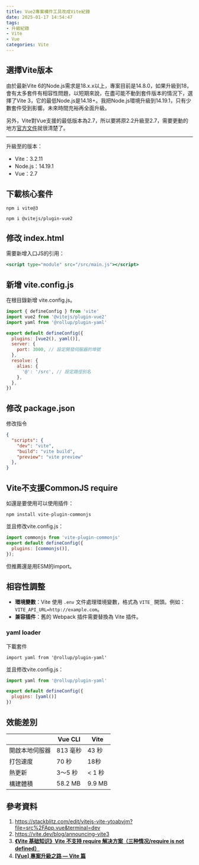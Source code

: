 ```yaml
---
title: Vue2專案構件工具改成Vite紀錄
date: 2025-01-17 14:54:47
tags:
- 升級紀錄
- Vite
- Vue
categories: Vite
---
```

## 選擇Vite版本

由於最新Vite 6的Node.js需求是18.x.x以上，專案目前是14.8.0，如果升級到18，會有太多套件有相容性問題，以短期來說，在盡可能不動到套件版本的情況下，選擇了Vite 3，它的最低Node.js是14.18+。我把Node.js環境升級到14.19.1，只有少數套件受到影響。未來時間充裕再全面升級。

另外，Vite對Vue支援的最低版本為2.7，所以要將原2.2升級至2.7，需要更動的地方[官方文件](https://v2.cn.vuejs.org/v2/guide/migration-vue-2-7.html)就很清楚了。

---

升級至的版本：

- Vite：3.2.11
- Node.js：14.19.1
- Vue：2.7

## 下載核心套件

`npm i vite@3`

`npm i @vitejs/plugin-vue2`

## 修改 index.html

需要新增入口JS的引用：

```jsx
<script type="module" src="/src/main.js"></script>
```

## 新增 vite.config.js

在根目錄新增 vite.config.js。

```jsx
import { defineConfig } from 'vite'
import vue2 from '@vitejs/plugin-vue2'
import yaml from '@rollup/plugin-yaml'

export default defineConfig({
  plugins: [vue2(), yaml()],
  server: {
    port: 3000, // 設定開發伺服器的埠號
  },
  resolve: {
    alias: {
      '@': '/src', // 設定路徑別名
    },
  },
})

```

## 修改 package.json

修改指令

```json
{
  "scripts": {
    "dev": "vite",
    "build": "vite build",
    "preview": "vite preview"
  },
}
```

## Vite不支援CommonJS require

如還是要使用可以使用插件：

`npm install vite-plugin-commonjs`

並且修改vite.config.js：

```jsx
import commonjs from 'vite-plugin-commonjs'
export default defineConfig({
  plugins: [commonjs()],
});
```

但推薦還是用ESM的import。

## 相容性調整

- **環境變數**：Vite 使用 `.env` 文件處理環境變數，格式為 `VITE_` 開頭。例如：`VITE_API_URL=http://example.com`。
- **兼容插件**：舊的 Webpack 插件需要替換為 Vite 插件。

### yaml loader

下載套件

`import yaml from '@rollup/plugin-yaml'`

並且修改vite.config.js：

```jsx
import yaml from '@rollup/plugin-yaml'

export default defineConfig({
  plugins: [yaml()]
})
```

## 效能差別

|  | Vue CLI | Vite |
| --- | --- | --- |
| 開啟本地伺服器 | 813 毫秒 | 43 秒 |
| 打包速度 | 70 秒 | 18秒 |
| 熱更新 | 3～5 秒 | < 1 秒 |
| 構建體積 | 58.2 MB | 9.9 MB |

## 參考資料

1. https://stackblitz.com/edit/vitejs-vite-ytoabvjm?file=src%2FApp.vue&terminal=dev
2. https://vite.dev/blog/announcing-vite3
3. [**《Vite 基础知识》Vite 不支持 require 解决方案（三种情况/require is not defined）**](https://blog.csdn.net/sinat_31213021/article/details/136401928)
4. [**[Vue] 專案升級之路 — Vite 篇**](https://ceall8650.medium.com/%E5%B0%88%E6%A1%88%E5%8D%87%E7%B4%9A%E4%B9%8B%E8%B7%AF-vite-%E7%AF%87-76a85335b315)